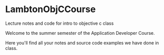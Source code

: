LambtonObjCCourse
=================

Lecture notes and code for intro to objective c class

Welcome to the summer semester of the Application Developer Course.

Here you'll find all your notes and source code examples we have done in class.
